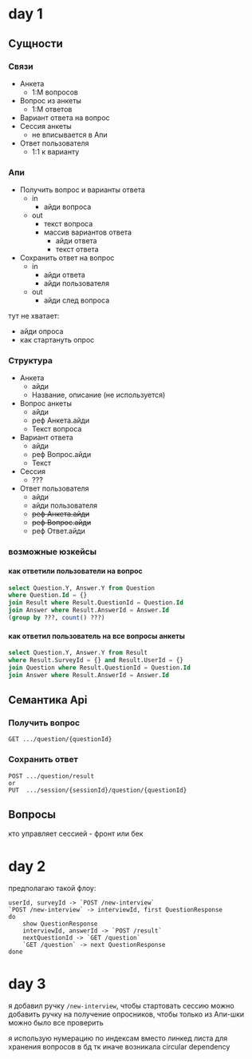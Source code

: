 # day 1
## Сущности
### Связи
- Анкета
  - 1:М вопросов
- Вопрос из анкеты
  - 1:М ответов
- Вариант ответа на вопрос
- Сессия анкеты
  - не вписывается в Апи
- Ответ пользователя
    - 1:1 к варианту

### Апи
- Получить вопрос и варианты ответа
  - in
    - айди вопроса
  - out
    - текст вопроса
    - массив вариантов ответа
      - айди ответа
      - текст ответа
- Сохранить ответ на вопрос
  - in
    - айди ответа
    - айди пользователя
  - out
    - айди след вопроса

тут не хватает:
  - айди опроса
  - как стартануть опрос

### Структура
- Анкета
  - айди
  - Название, описание (не используется)
- Вопрос анкеты
  - айди
  - реф Анкета.айди
  - Текст вопроса
- Вариант ответа
  - айди
  - реф Вопрос.айди
  - Текст
- Сессия
  - ???
- Ответ пользователя
  - айди
  - айди пользователя
  - ~~реф Анкета.айди~~
  - ~~реф Вопрос.айди~~
  - реф Ответ.айди

### возможные юзкейсы
#### как ответили пользователи на вопрос
```sql
select Question.Y, Answer.Y from Question
where Question.Id = {}
join Result where Result.QuestionId = Question.Id
join Answer where Result.AnswerId = Answer.Id
(group by ???, count() ???)
```
#### как ответил пользователь на все вопросы анкеты
```sql
select Question.Y, Answer.Y from Result
where Result.SurveyId = {} and Result.UserId = {}
join Question where Result.QuestionId = Question.Id
join Answer where Result.AnswerId = Answer.Id
```

## Семантика Api
### Получить вопрос
```
GET .../question/{questionId}
```
### Сохранить ответ
```
POST .../question/result
or
PUT  .../session/{sessionId}/question/{questionId}
```

## Вопросы
кто управляет сессией - фронт или бек

# day 2

предполагаю такой флоу:
```
userId, surveyId -> `POST /new-interview`
`POST /new-interview` -> interviewId, first QuestionResponse
do
    show QuestionResponse
    interviewId, answerId -> `POST /result`
    nextQuestionId -> `GET /question`
    `GET /question` -> next QuestionResponse
done
```

# day 3
я добавил ручку `/new-interview`, чтобы стартовать сессию
можно добавить ручку на получение опросников, чтобы только из Апи-шки можно было все проверить

я использую нумерацию по индексам вместо линкед листа для хранения вопросов в бд
тк иначе возникала circular dependency

  

